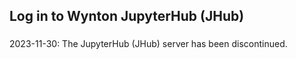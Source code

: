 ## Log in to Wynton JupyterHub (JHub)

<div class="alert alert-danger" role="alert" style="margin-top: 3ex" markdown="1">
2023-11-30: The JupyterHub (JHub) server has been discontinued.
</div>
